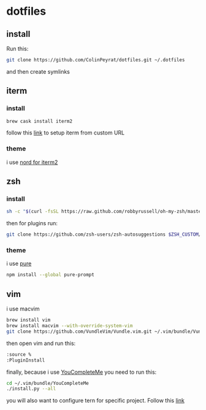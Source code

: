 # dotfiles

## install
Run this:

```bash
git clone https://github.com/ColinPeyrat/dotfiles.git ~/.dotfiles
```
and then create symlinks

## iterm

### install
```bash
brew cask install iterm2
```
follow this [link](http://stratus3d.com/blog/2015/02/28/sync-iterm2-profile-with-dotfiles-repository/) to setup iterm from custom URL

### theme
i use [nord for iterm2](https://github.com/arcticicestudio/nord-iterm2)

## zsh

### install
```bash
sh -c "$(curl -fsSL https://raw.github.com/robbyrussell/oh-my-zsh/master/tools/install.sh)"
```

then for plugins run:
```bash
git clone https://github.com/zsh-users/zsh-autosuggestions $ZSH_CUSTOM/plugins/zsh-autosuggestions
```

### theme
i use [pure](https://github.com/sindresorhus/pure)
```bash
npm install --global pure-prompt
```

## vim

i use macvim

```bash
brew install vim
brew install macvim --with-override-system-vim
git clone https://github.com/VundleVim/Vundle.vim.git ~/.vim/bundle/Vundle.vim
```

then open vim and run this:

```bash
:source %
:PluginInstall
```

finally, because i use [YouCompleteMe](https://github.com/Valloric/YouCompleteMe) you need to run this:
```bash
cd ~/.vim/bundle/YouCompleteMe
./install.py --all
```

you will also want to configure tern for specific project. Follow this [link](https://stackoverflow.com/questions/41371789/figuring-out-javascript-libraries-for-vim-autocompletion-with-ternjs-in-tern-pr/41377689#41377689)
